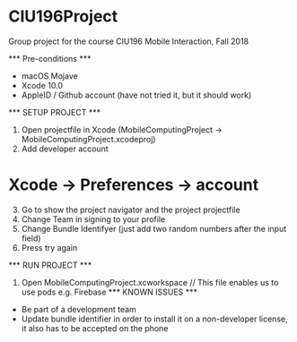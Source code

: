 # CIU196Project
Group project for the course CIU196 Mobile Interaction, Fall 2018

*** Pre-conditions ***
- macOS Mojave
- Xcode 10.0
- AppleID / Github account (have not tried it, but it should work)

*** SETUP PROJECT ***
1. Open projectfile in Xcode (MobileComputingProject -> MobileComputingProject.xcodeproj)   
2. Add developer account
  # Xcode -> Preferences -> account
3. Go to show the project navigator and the project projectfile
4. Change Team in signing to your profile
5. Change Bundle Identifyer (just add two random numbers after the input field)
6. Press try again

*** RUN PROJECT ***
1. Open MobileComputingProject.xcworkspace
  // This file enables us to use pods e.g. Firebase
*** KNOWN ISSUES ***
- Be part of a development team
- Update bundle identifier in order to install it on a non-developer license,
    it also has to be accepted on the phone
